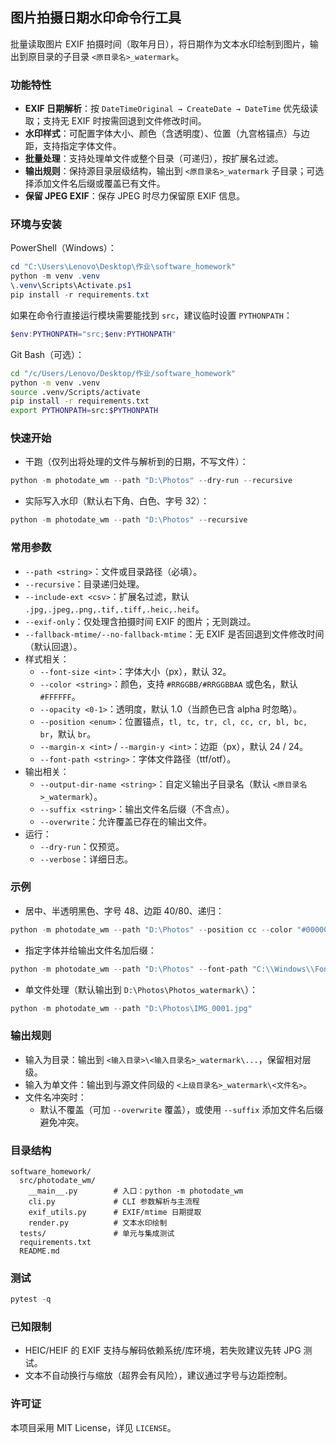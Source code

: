 ## 图片拍摄日期水印命令行工具

批量读取图片 EXIF 拍摄时间（取年月日），将日期作为文本水印绘制到图片，输出到原目录的子目录 `<原目录名>_watermark`。

### 功能特性
- **EXIF 日期解析**：按 `DateTimeOriginal → CreateDate → DateTime` 优先级读取；支持无 EXIF 时按需回退到文件修改时间。
- **水印样式**：可配置字体大小、颜色（含透明度）、位置（九宫格锚点）与边距，支持指定字体文件。
- **批量处理**：支持处理单文件或整个目录（可递归），按扩展名过滤。
- **输出规则**：保持源目录层级结构，输出到 `<原目录名>_watermark` 子目录；可选择添加文件名后缀或覆盖已有文件。
- **保留 JPEG EXIF**：保存 JPEG 时尽力保留原 EXIF 信息。

### 环境与安装
PowerShell（Windows）：
```powershell
cd "C:\Users\Lenovo\Desktop\作业\software_homework"
python -m venv .venv
\.venv\Scripts\Activate.ps1
pip install -r requirements.txt
```

如果在命令行直接运行模块需要能找到 `src`，建议临时设置 `PYTHONPATH`：
```powershell
$env:PYTHONPATH="src;$env:PYTHONPATH"
```

Git Bash（可选）：
```bash
cd "/c/Users/Lenovo/Desktop/作业/software_homework"
python -m venv .venv
source .venv/Scripts/activate
pip install -r requirements.txt
export PYTHONPATH=src:$PYTHONPATH
```

### 快速开始
- 干跑（仅列出将处理的文件与解析到的日期，不写文件）：
```powershell
python -m photodate_wm --path "D:\Photos" --dry-run --recursive
```

- 实际写入水印（默认右下角、白色、字号 32）：
```powershell
python -m photodate_wm --path "D:\Photos" --recursive
```

### 常用参数
- `--path <string>`：文件或目录路径（必填）。
- `--recursive`：目录递归处理。
- `--include-ext <csv>`：扩展名过滤，默认 `.jpg,.jpeg,.png,.tif,.tiff,.heic,.heif`。
- `--exif-only`：仅处理含拍摄时间 EXIF 的图片；无则跳过。
- `--fallback-mtime/--no-fallback-mtime`：无 EXIF 是否回退到文件修改时间（默认回退）。
- 样式相关：
  - `--font-size <int>`：字体大小（px），默认 32。
  - `--color <string>`：颜色，支持 `#RRGGBB/#RRGGBBAA` 或色名，默认 `#FFFFFF`。
  - `--opacity <0-1>`：透明度，默认 1.0（当颜色已含 alpha 时忽略）。
  - `--position <enum>`：位置锚点，`tl, tc, tr, cl, cc, cr, bl, bc, br`，默认 `br`。
  - `--margin-x <int>` / `--margin-y <int>`：边距（px），默认 24 / 24。
  - `--font-path <string>`：字体文件路径（ttf/otf）。
- 输出相关：
  - `--output-dir-name <string>`：自定义输出子目录名（默认 `<原目录名>_watermark`）。
  - `--suffix <string>`：输出文件名后缀（不含点）。
  - `--overwrite`：允许覆盖已存在的输出文件。
- 运行：
  - `--dry-run`：仅预览。
  - `--verbose`：详细日志。

### 示例
- 居中、半透明黑色、字号 48、边距 40/80、递归：
```powershell
python -m photodate_wm --path "D:\Photos" --position cc --color "#000000" --opacity 0.5 --font-size 48 --margin-x 40 --margin-y 80 --recursive
```

- 指定字体并给输出文件名加后缀：
```powershell
python -m photodate_wm --path "D:\Photos" --font-path "C:\\Windows\\Fonts\\msyh.ttc" --suffix wm --recursive
```

- 单文件处理（默认输出到 `D:\Photos\Photos_watermark\`）：
```powershell
python -m photodate_wm --path "D:\Photos\IMG_0001.jpg"
```

### 输出规则
- 输入为目录：输出到 `<输入目录>\<输入目录名>_watermark\...`，保留相对层级。
- 输入为单文件：输出到与源文件同级的 `<上级目录名>_watermark\<文件名>`。
- 文件名冲突时：
  - 默认不覆盖（可加 `--overwrite` 覆盖），或使用 `--suffix` 添加文件名后缀避免冲突。

### 目录结构
```text
software_homework/
  src/photodate_wm/
    __main__.py        # 入口：python -m photodate_wm
    cli.py             # CLI 参数解析与主流程
    exif_utils.py      # EXIF/mtime 日期提取
    render.py          # 文本水印绘制
  tests/               # 单元与集成测试
  requirements.txt
  README.md
```

### 测试
```powershell
pytest -q
```

### 已知限制
- HEIC/HEIF 的 EXIF 支持与解码依赖系统/库环境，若失败建议先转 JPG 测试。
- 文本不自动换行与缩放（超界会有风险），建议通过字号与边距控制。

### 许可证
本项目采用 MIT License，详见 `LICENSE`。



